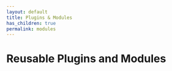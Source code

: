 ```yaml
---
layout: default
title: Plugins & Modules
has_children: true
permalink: modules
---
```


# Reusable Plugins and Modules



